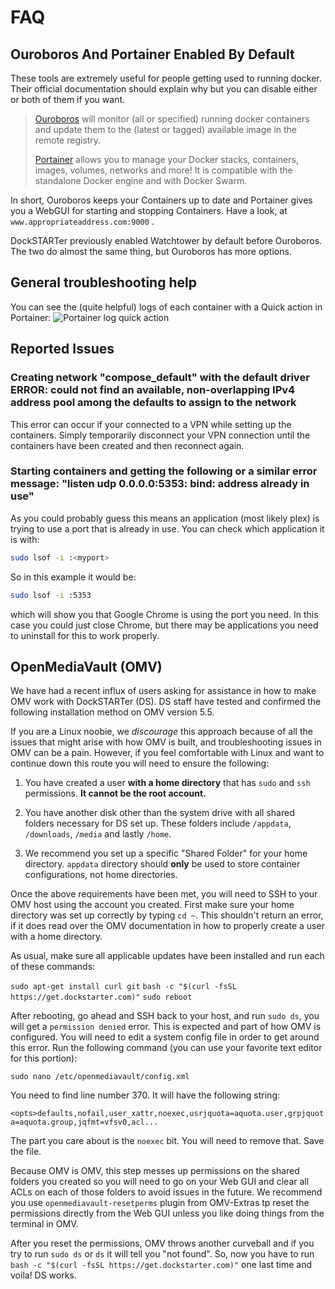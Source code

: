 # FAQ

## Ouroboros And Portainer Enabled By Default

These tools are extremely useful for people getting used to running docker. Their official documentation should explain why but you can disable either or both of them if you want.

> [Ouroboros](https://hub.docker.com/r/pyouroboros/ouroboros/) will monitor (all or specified) running docker containers and update them to the (latest or tagged) available image in the remote registry.
>
> [Portainer](https://hub.docker.com/r/portainer/portainer/) allows you to manage your Docker stacks, containers, images, volumes, networks and more! It is compatible with the standalone Docker engine and with Docker Swarm.

In short, Ouroboros keeps your Containers up to date and Portainer gives you a WebGUI for starting and stopping Containers. Have a look, at `www.appropriateaddress.com:9000` .

DockSTARTer previously enabled Watchtower by default before Ouroboros. The two do almost the same thing, but Ouroboros has more options.

## General troubleshooting help

You can see the (quite helpful) logs of each container with a Quick action in Portainer:
![Portainer log quick action](https://gist.github.com/juligreen/aaf72244b8b4a9c09fc80112ba25e79d/raw/05b94051569fa4fc3c73593069de6293af5dfa50/Portainer%2520quick.PNG)

## Reported Issues

### Creating network "compose_default" with the default driver ERROR: could not find an available, non-overlapping IPv4 address pool among the defaults to assign to the network

This error can occur if your connected to a VPN while setting up the containers. Simply temporarily disconnect your VPN connection until the containers have been created and then reconnect again.

### Starting containers and getting the following or a similar error message: "listen udp 0.0.0.0:5353: bind: address already in use"

As you could probably guess this means an application (most likely plex) is trying to use a port that is already in use.
You can check which application it is with:

```bash
sudo lsof -i :<myport>
```

So in this example it would be:

```bash
sudo lsof -i :5353
```

which will show you that Google Chrome is using the port you need. In this case you could just close Chrome, but there may be applications you need to uninstall for this to work properly.

## OpenMediaVault (OMV)

We have had a recent influx of users asking for assistance in how to make OMV work with DockSTARTer (DS). DS staff have tested and confirmed the following installation method on OMV version 5.5.

If you are a Linux noobie, we *discourage* this approach because of all the issues that might arise with how OMV is built, and troubleshooting issues in OMV can be a pain. However, if you feel comfortable with Linux and want to continue down this route you will need to ensure the following:

1. You have created a user **with a home directory** that has `sudo` and `ssh` permissions. **It cannot be the root account.**

2. You have another disk other than the system drive with all shared folders necessary for DS set up. These folders include `/appdata`, `/downloads`, `/media` and lastly `/home`.

3. We recommend you set up a specific "Shared Folder" for your home directory. `appdata` directory should **only** be used to store container configurations, not home directories.

Once the above requirements have been met, you will need to SSH to your OMV host using the account you created. First make sure your home directory was set up correctly by typing `cd ~`. This shouldn't return an error, if it does read over the OMV documentation in how to properly create a user with a home directory.

As usual, make sure all applicable updates have been installed and run each of these commands:

`sudo apt-get install curl git`
`bash -c "$(curl -fsSL https://get.dockstarter.com)"`
`sudo reboot`

After rebooting, go ahead and SSH back to your host, and run `sudo ds`, you will get a `permission denied` error. This is expected and part of how OMV is configured. You will need to edit a system config file in order to get around this error. Run the following command (you can use your favorite text editor for this portion):

`sudo nano /etc/openmediavault/config.xml`

You need to find line number 370. It will have the following string:

`<opts>defaults,nofail,user_xattr,noexec,usrjquota=aquota.user,grpjquota=aquota.group,jqfmt=vfsv0,acl...`

The part you care about is the `noexec` bit. You will need to remove that. Save the file.

Because OMV is OMV, this step messes up permissions on the shared folders you created so you will need to go on your Web GUI and clear all ACLs on each of those folders to avoid issues in the future. We recommend you use `openmediavault-resetperms` plugin from OMV-Extras tp reset the permissions directly from the Web GUI unless you like doing things from the terminal in OMV.

After you reset the permissions, OMV throws another curveball and if you try to run `sudo ds` or `ds` it will tell you "not found". So, now you have to run `bash -c "$(curl -fsSL https://get.dockstarter.com)"` one last time and voila! DS works.
